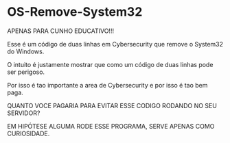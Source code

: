 # OS-Remove-System32

APENAS PARA CUNHO EDUCATIVO!!!

Esse é um código de duas linhas em Cybersecurity que remove o System32 do Windows.

O intuito é justamente mostrar que como um código de duas linhas pode ser perigoso.

Por isso é tao importante a area de Cybersecurity e por isso é tao bem paga.

QUANTO VOCE PAGARIA PARA EVITAR ESSE CODIGO RODANDO NO SEU SERVIDOR?

EM HIPÓTESE ALGUMA RODE ESSE PROGRAMA, SERVE APENAS COMO CURIOSIDADE.
